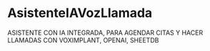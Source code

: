 # AsistenteIAVozLlamada
ASISTENTE CON IA INTEGRADA, PARA AGENDAR CITAS Y HACER LLAMADAS CON VOXIMPLANT, OPENAI, SHEETDB
